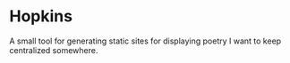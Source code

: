 # Hopkins
A small tool for generating static sites for displaying poetry I want to keep centralized somewhere.
